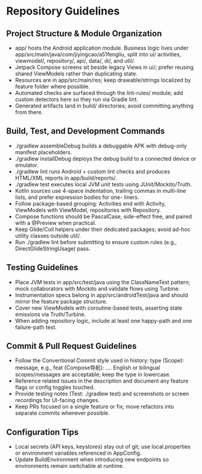 # Repository Guidelines

## Project Structure & Module Organization

- app/ hosts the Android application module. Business logic lives under app/src/main/java/com/jiyingcao/a51fengliu,
split into ui/ activities, viewmodel/, repository/, api/, data/, di/, and util/.
- Jetpack Compose screens sit beside legacy Views in ui/; prefer reusing shared ViewModels rather than duplicating
state.
- Resources are in app/src/main/res; keep drawable/strings localized by feature folder where possible.
- Automated checks are surfaced through the lint-rules/ module; add custom detectors here so they run via Gradle lint.
- Generated artifacts land in build/ directories; avoid committing anything from there.

## Build, Test, and Development Commands

- ./gradlew assembleDebug builds a debuggable APK with debug-only manifest placeholders.
- ./gradlew installDebug deploys the debug build to a connected device or emulator.
- ./gradlew lint runs Android + custom lint checks and produces HTML/XML reports in app/build/reports/.
- ./gradlew test executes local JVM unit tests using JUnit/Mockito/Truth.
- Kotlin sources use 4-space indentation, trailing commas in multi-line lists, and prefer expression bodies for one-
liners.
- Follow package-based grouping: Activities end with Activity, ViewModels with ViewModel, repositories with
Repository.
- Compose functions should be PascalCase, side-effect free, and paired with a @Preview when practical.
- Keep Glide/Coil helpers under their dedicated packages; avoid ad-hoc utility classes outside util/.
- Run ./gradlew lint before submitting to ensure custom rules (e.g., DirectGlideStringUsage) pass.

## Testing Guidelines

- Place JVM tests in app/src/test/java using the ClassNameTest pattern; mock collaborators with Mockito and validate
flows using Turbine.
- Instrumentation specs belong in app/src/androidTest/java and should mirror the feature package structure.
- Cover new ViewModels with coroutine-based tests, asserting state emissions via Truth/Turbine.
- When adding repository logic, include at least one happy-path and one failure-path test.

## Commit & Pull Request Guidelines

- Follow the Conventional Commit style used in history: type (Scope): message, e.g., feat (Compose导航): …. English or
bilingual scopes/messages are acceptable; keep the type in lowercase.
- Reference related issues in the description and document any feature flags or config toggles touched.
- Provide testing notes (Test: ./gradlew test) and screenshots or screen recordings for UI-facing changes.
- Keep PRs focused on a single feature or fix; move refactors into separate commits whenever possible.

## Configuration Tips

- Local secrets (API keys, keystores) stay out of git; use local.properties or environment variables referenced in
AppConfig.
- Update BuildEnvironment when introducing new endpoints so environments remain switchable at runtime.
